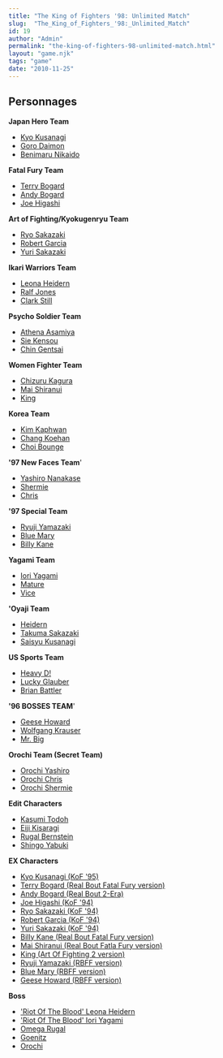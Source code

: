 ```yaml
---
title: "The King of Fighters '98: Unlimited Match"
slug:  "The_King_of_Fighters_'98:_Unlimited_Match"
id: 19
author: "Admin"
permalink: "the-king-of-fighters-98-unlimited-match.html"
layout: "game.njk"
tags: "game"
date: "2010-11-25"
---
```


## Personnages

**Japan Hero Team**

- [Kyo Kusanagi](Kyo_Kusanagi_(98um))
- [Goro Daimon](Goro_Daimon_(98um))
- [Benimaru Nikaido](Benimaru_Nikaido_(98um))

**Fatal Fury Team**

- [Terry Bogard](Terry_Bogard_(98um))
- [Andy Bogard](Andy_Bogard_(98um))
- [Joe Higashi](Joe_Higashi_(98um))

**Art of Fighting/Kyokugenryu Team**

- [Ryo Sakazaki](Ryo_Sakazaki_(98um))
- [Robert Garcia](Robert_Garcia_(98um))
- [Yuri Sakazaki](Yuri_Sakazaki_(98um))

**Ikari Warriors Team**

- [Leona Heidern](Leona_Heidern_(98um))
- [Ralf Jones](Ralf_Jones_(98um))
- [Clark Still](Clark_Still_(98um))

**Psycho Soldier Team**

- [Athena Asamiya](Athena_Asamiya_(98um))
- [Sie Kensou](Sie_Kensou_(98um))
- [Chin Gentsai](Chin_Gentsai_(98um))

**Women Fighter Team**

- [Chizuru Kagura](Chizuru_Kagura_(98um))
- [Mai Shiranui](Mai_Shiranui_(98um))
- [King](King_(98um))

**Korea Team**

- [Kim Kaphwan](Kim_Kaphwan_(98um))
- [Chang Koehan](Chang_Koehan_(98um))
- [Choi Bounge](Choi_Bounge_(98um))

**'97 New Faces Team**'

- [Yashiro Nanakase](Yashiro_Nanakase_(98um))
- [Shermie](Shermie_(98um))
- [Chris](Chris_(98um))

**'97 Special Team**

- [Ryuji Yamazaki](Ryuji_Yamazaki_(98um))
- [Blue Mary](Blue_Mary_(98um))
- [Billy Kane](Billy_Kane_(98um))

**Yagami Team**

- [Iori Yagami](Iori_Yagami_(98um))
- [Mature](Mature_(98um))
- [Vice](Vice_(98um))

**'Oyaji Team**

- [Heidern](Heidern_(98um))
- [Takuma Sakazaki](Takuma_Sakazaki_(98um))
- [Saisyu Kusanagi](Saisyu_Kusanagi_(98um))

**US Sports Team**

- [Heavy D!](Heavy_D!_(98um))
- [Lucky Glauber](Lucky_Glauber_(98um))
- [Brian Battler](Brian_Battler_(98um))

**'96 BOSSES TEAM**'

- [Geese Howard](Geese_Howard_(98um))
- [Wolfgang Krauser](Wolfgang_Krauser_(98um))
- [Mr. Big](Mr._Big_(98um))

**Orochi Team (Secret Team)**

- [Orochi Yashiro](Orochi_Yashiro_(98um))
- [Orochi Chris](Orochi_Chris_(98um))
- [Orochi Shermie](Orochi_Shermie_(98um))

**Edit Characters**

- [Kasumi Todoh](Kasumi_Todoh_(98um))
- [Eiji Kisaragi](Eiji_Kisaragi_(98um))
- [Rugal Bernstein](Rugal_Bernstein_(98um))
- [Shingo Yabuki](Shingo_Yabuki_(98um))

**EX Characters**

- [Kyo Kusanagi (KoF '95)](Kyo_Kusanagi_(KoF_'95)_(98um))
- [Terry Bogard (Real Bout Fatal Fury
  version)](Terry_Bogard_(Real_Bout_Fatal_Fury_version)_(98um))
- [Andy Bogard (Real Bout
  2-Era)](Andy_Bogard_(KoF_'95)_(98um))
- [Joe Higashi (KoF '94)](Joe_Higashi_(KoF_'94)_(98um))
- [Ryo Sakazaki (KoF '94)](Ryo_Sakazaki_(KoF_'94)_(98um))
- [Robert Garcia (KoF '94)](Robert_Garcia_(KoF_'94)_(98um))
- [Yuri Sakazaki (KoF '94)](Yuri_Sakazaki_(KoF_'94)_(98um))
- [Billy Kane (Real Bout Fatal Fury
  version)](Billy_Kane_(Real_Bout_Fatal_Fury_version)_(98um))
- [Mai Shiranui (Real Bout Fatla Fury
  version)](Mai_Shiranui_(Real_Bout_Fatal_Fury_version)_(98um))
- [King (Art Of Fighting 2
  version)](King_(Art_Of_Fighting_2_version)_(98um))
- [Ryuji Yamazaki (RBFF
  version)](Ryuji_Yamazaki_(RBFF_version)_(98um))
- [Blue Mary (RBFF version)](Blue_Mary_(RBFF_version)_(98um))
- [Geese Howard (RBFF
  version)](Geese_Howard_(RBFF_version)_(98um))

**Boss**

- ['Riot Of The Blood' Leona
  Heidern]('Riot_Of_The_Blood'_Leona_Heidern_(98um))
- ['Riot Of The Blood' Iori
  Yagami]('Riot_Of_The_Blood'_Iori_Yagami_(98um))
- [Omega Rugal](Omega_Rugal_(98um))
- [Goenitz](Goenitz_(98um))
- [Orochi](Orochi_(98um))
